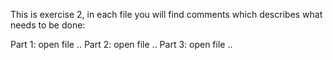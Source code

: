This is exercise 2, in each file you will find comments which describes what needs to be done:

Part 1: open file ..
Part 2: open file ..
Part 3: open file ..

